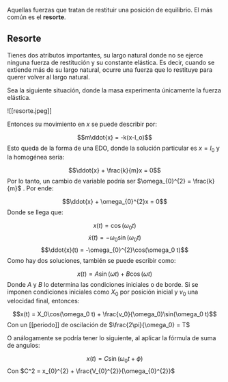Aquellas fuerzas que tratan de restituir una posición de equilibrio. El más común es el **resorte**. 

## Resorte 

Tienes dos atributos importantes, su largo natural donde no se ejerce ninguna fuerza de restitución y su constante elástica. Es decir, cuando se extiende más de su largo natural, ocurre una fuerza que lo restituye para querer volver al largo natural. 

Sea la siguiente situación, donde la masa experimenta únicamente la fuerza elástica. 

![[resorte.jpeg]]

Entonces su movimiento en $x$ se puede describir por: 

$$m\ddot{x} = -k(x-l_o)$$ 
Esto queda de la forma de una EDO, donde la solución particular es $x=l_0$ y la homogénea sería: 

$$\ddot{x} + \frac{k}{m}x = 0$$ 
Por lo tanto, un cambio de variable podría ser $\omega_{0}^{2} = \frac{k}{m}$ . Por ende: 

$$\ddot{x} + \omega_{0}^{2}x = 0$$ 
Donde se llega que: 

$$x(t) = \cos(\omega_0 t)$$
$$\dot{x}(t) = -\omega_0\sin(\omega_0 t)$$ $$\ddot{x}(t) = -\omega_{0}^{2}\cos(\omega_0 t)$$ 
Como hay dos soluciones, también se puede escribir como: 

$$x(t) = A\sin(\omega t) + B\cos(\omega t)$$ 
Donde $A$ y $B$ lo determina las condiciones iniciales o de borde. Si se imponen condiciones iniciales como $X_0$ por posición inicial y $v_0$ una velocidad final, entonces: 

$$x(t) = X_0\cos(\omega_0 t) + \frac{v_0}{\omega_0}\sin(\omega_0 t)$$ 
Con un [[periodo]] de oscilación de $\frac{2\pi}{\omega_0} = T$ 

O análogamente se podría tener lo siguiente, al aplicar la fórmula de suma de angulos:

$$x(t) = C\sin(\omega_0 t +\phi)$$ 
Con $C^2 = x_{0}^{2} + \frac{V_{0}^{2}}{\omega_{0}^{2}}$ 
